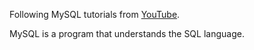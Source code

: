 Following MySQL tutorials from [YouTube](https://www.youtube.com/watch?v=yPu6qV5byu4).

MySQL is a program that understands the SQL language.
